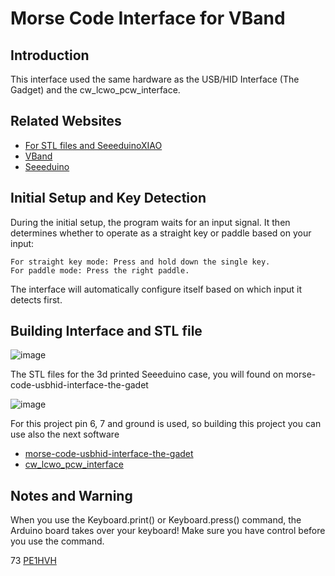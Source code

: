 Morse Code Interface for VBand
==============================

Introduction
---------------

This interface used the same hardware as the USB/HID Interface (The Gadget) and the cw_lcwo_pcw_interface.
  
Related Websites
---------------

- [For STL files and SeeeduinoXIAO](https://hackaday.io/project/184702-morse-code-usbhid-interface-the-gadet)
- [VBand](https://hamradio.solutions/vband/)
- [Seeeduino](https://wiki.seeedstudio.com/Seeed_Arduino_Boards/)

Initial Setup and Key Detection
-------------------------------

During the initial setup, the program waits for an input signal. It then determines whether to operate as a straight key or paddle based on your input:

    For straight key mode: Press and hold down the single key.
    For paddle mode: Press the right paddle.

The interface will automatically configure itself based on which input it detects first.
  
Building Interface and STL file
-------------------------------

![image](https://github.com/user-attachments/assets/cddb993a-dabf-4d2f-94d4-71d31f3f7a09)

The STL files for the 3d printed Seeeduino case, you will found on morse-code-usbhid-interface-the-gadet

![image](https://github.com/user-attachments/assets/9772ca79-4dc4-4013-a776-0f0fd51553f1)


For this project pin 6, 7  and ground is used, so building this project you can use also the next software

- [morse-code-usbhid-interface-the-gadet](https://hackaday.io/project/184702-morse-code-usbhid-interface-the-gadet)
- [cw_lcwo_pcw_interface](https://github.com/pe1hvh/cw_lcwo_pcw_interface)


Notes and Warning
-----------------

When you use the Keyboard.print() or Keyboard.press() command, the Arduino board takes over your keyboard! Make sure you have control before you use the command.

73 [PE1HVH ](https://www.pe1hvh.nl)

